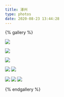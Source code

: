 ```yaml
---
title: 涿州
type: photos
date: 2020-08-23 13:44:28
---
```


{% gallery %}

![](https://photos-picgo.oss-cn-beijing.aliyuncs.com/img/DSC00111.jpeg)

![](https://photos-picgo.oss-cn-beijing.aliyuncs.com/img/DSC00098.jpeg)

![](https://photos-picgo.oss-cn-beijing.aliyuncs.com/img/DSC00885.jpeg)

![](https://photos-picgo.oss-cn-beijing.aliyuncs.com/img/DSC01053.jpeg)
![](https://photos-picgo.oss-cn-beijing.aliyuncs.com/img/DSC00910.jpeg)

![](https://photos-picgo.oss-cn-beijing.aliyuncs.com/img/DSC00152.jpeg)
![](https://photos-picgo.oss-cn-beijing.aliyuncs.com/img/DSC00133.jpeg)
![](https://photos-picgo.oss-cn-beijing.aliyuncs.com/img/DSC00189.jpeg)


{% endgallery %}
